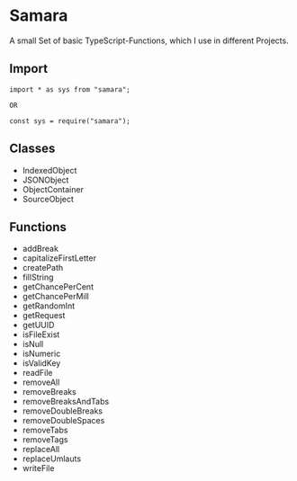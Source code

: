 # Samara

A small Set of basic TypeScript-Functions, which I use in different Projects.

## Import
```
import * as sys from "samara";

OR

const sys = require("samara");
``` 

## Classes
- IndexedObject
- JSONObject
- ObjectContainer
- SourceObject

## Functions
- addBreak
- capitalizeFirstLetter
- createPath
- fillString
- getChancePerCent
- getChancePerMill
- getRandomInt
- getRequest
- getUUID
- isFileExist
- isNull
- isNumeric
- isValidKey
- readFile
- removeAll
- removeBreaks
- removeBreaksAndTabs
- removeDoubleBreaks
- removeDoubleSpaces
- removeTabs
- removeTags
- replaceAll
- replaceUmlauts
- writeFile